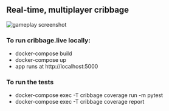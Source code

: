 ## Real-time, multiplayer cribbage

![gameplay screenshot](https://i.imgur.com/7RD8J4p.png)


### To run cribbage.live locally:
* docker-compose build
* docker-compose up
* app runs at http://localhost:5000

### To run the tests
* docker-compose exec -T cribbage coverage run -m  pytest
* docker-compose exec -T cribbage coverage report
